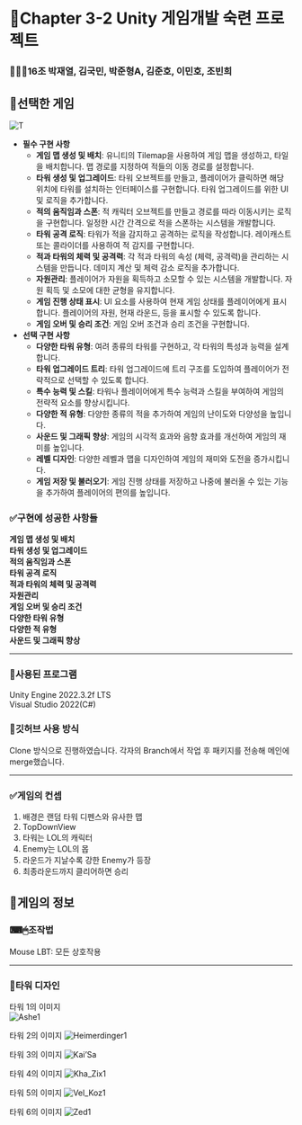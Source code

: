 # 📖Chapter 3-2 Unity 게임개발 숙련 프로젝트
### 👨‍👧‍👧16조 박재열, 김국민, 박준형A, 김준호, 이민호, 조빈희

## 📌선택한 게임
![T](https://github.com/gugmin/LolRandomDefence/assets/149345006/7f5eb397-0539-4748-a7fd-19673355d98b)

- **필수 구현 사항**
    - **게임 맵 생성 및 배치**: 유니티의 Tilemap을 사용하여 게임 맵을 생성하고, 타일을 배치합니다. 맵 경로를 지정하여 적들의 이동 경로를 설정합니다.
    - **타워 생성 및 업그레이드**: 타워 오브젝트를 만들고, 플레이어가 클릭하면 해당 위치에 타워를 설치하는 인터페이스를 구현합니다. 타워 업그레이드를 위한 UI 및 로직을 추가합니다.
    - **적의 움직임과 스폰**: 적 캐릭터 오브젝트를 만들고 경로를 따라 이동시키는 로직을 구현합니다. 일정한 시간 간격으로 적을 스폰하는 시스템을 개발합니다.
    - **타워 공격 로직**: 타워가 적을 감지하고 공격하는 로직을 작성합니다. 레이캐스트 또는 콜라이더를 사용하여 적 감지를 구현합니다.
    - **적과 타워의 체력 및 공격력**: 각 적과 타워의 속성 (체력, 공격력)을 관리하는 시스템을 만듭니다. 데미지 계산 및 체력 감소 로직을 추가합니다.
    - **자원관리**: 플레이어가 자원을 획득하고 소모할 수 있는 시스템을 개발합니다. 자원 획득 및 소모에 대한 균형을 유지합니다.
    - **게임 진행 상태 표시**: UI 요소를 사용하여 현재 게임 상태를 플레이어에게 표시합니다. 플레이어의 자원, 현재 라운드, 등을 표시할 수 있도록 합니다.
    - **게임 오버 및 승리 조건**: 게임 오버 조건과 승리 조건을 구현합니다.
- **선택 구현 사항**
    - **다양한 타워 유형**: 여려 종류의 타워를 구현하고, 각 타워의 특성과 능력을 설계합니다.
    - **타워 업그레이드 트리**: 타워 업그레이드에 트리 구조를 도입하여 플레이어가 전략적으로 선택할 수 있도록 합니다.
    - **특수 능력 및 스킬**: 타워나 플레이어에게 특수 능력과 스킬을 부여하여 게임의 전략적 요소를 향상시킵니다.
    - **다양한 적 유형**: 다양한 종류의 적을 추가하여 게임의 난이도와 다양성을 높입니다.
    - **사운드 및 그래픽 향상**: 게임의 시각적 효과와 음향 효과를 개선하여 게임의 재미를 높입니다.
    - **레벨 디자인**: 다양한 레벨과 맵을 디자인하여 게임의 재미와 도전을 증가시킵니다.
    - **게임 저장 및 불러오기**: 게임 진행 상태를 저장하고 나중에 불러올 수 있는 기능을 추가하여 플레이어의 편의를 높입니다.


### ✅구현에 성공한 사항들
**게임 맵 생성 및 배치**  
**타워 생성 및 업그레이드**  
**적의 움직임과 스폰**  
**타워 공격 로직**  
**적과 타워의 체력 및 공격력**  
**자원관리**  
**게임 오버 및 승리 조건**  
**다양한 타워 유형**  
**다양한 적 유형**  
**사운드 및 그래픽 향상**  



-----

### 💾사용된 프로그램
Unity Engine 2022.3.2f LTS  
Visual Studio 2022(C#)

### 💾깃허브 사용 방식
Clone 방식으로 진행하였습니다.
각자의 Branch에서 작업 후 패키지를 전송해 메인에 merge했습니다.

-----

### ✅게임의 컨셉
1. 배경은 랜덤 타워 디펜스와 유사한 맵
2. TopDownView
3. 타워는 LOL의 캐릭터
4. Enemy는 LOL의 몹
5. 라운드가 지날수록 강한 Enemy가 등장
6. 최종라운드까지 클리어하면 승리

## 📌게임의 정보
### ⌨🖱조작법
Mouse LBT: 모든 상호작용

 -----

### 🤺타워 디자인
타워 1의 이미지  
![Ashe1](https://github.com/gugmin/LolRandomDefence/assets/149345006/013e4720-a6d2-4f0b-a419-2535173f0386)

타워 2의 이미지
![Heimerdinger1](https://github.com/gugmin/LolRandomDefence/assets/149345006/42593d12-544e-464b-ad96-f3ea6d39cc87)

타워 3의 이미지
![Kai’Sa](https://github.com/gugmin/LolRandomDefence/assets/149345006/ccb9e5dc-e53b-4ce8-9e95-e23d62883ae1)

타워 4의 이미지
![Kha_Zix1](https://github.com/gugmin/LolRandomDefence/assets/149345006/09d68f76-7485-4670-8773-9af7051a977c)

타워 5의 이미지
![Vel_Koz1](https://github.com/gugmin/LolRandomDefence/assets/149345006/7c191a62-e6b5-4961-adfb-1e8588bcacd9)

타워 6의 이미지
![Zed1](https://github.com/gugmin/LolRandomDefence/assets/149345006/4db730e4-e0f9-4a38-a781-2fa80bd1b15c)

